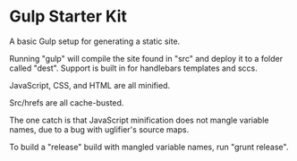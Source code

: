 # Gulp Starter Kit

A basic Gulp setup for generating a static site.

Running "gulp" will compile the site found in "src" and deploy it to a folder called "dest". Support is built in for handlebars templates and sccs.

JavaScript, CSS, and HTML are all minified.

Src/hrefs are all cache-busted.

The one catch is that JavaScript minification does not mangle variable names, due to a bug with uglifier's source maps.

To build a "release" build with mangled variable names, run "grunt release".
